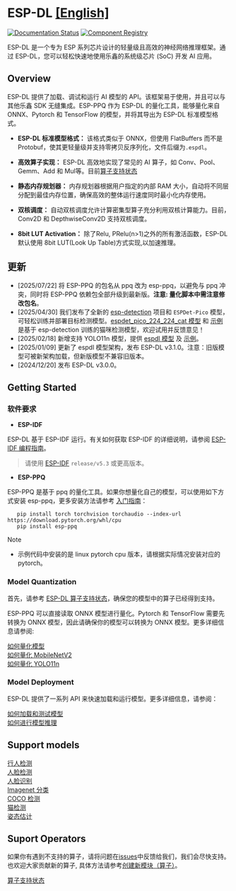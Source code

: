 # ESP-DL [[English]](./README.md)

[![Documentation Status](./docs/_static/doc_latest.svg)](https://docs.espressif.com/projects/esp-dl/zh_CN/latest/index.html)    [![Component Registry](https://components.espressif.com/components/espressif/esp-dl/badge.svg)](https://components.espressif.com/components/espressif/esp-dl)

ESP-DL 是一个专为 ESP 系列芯片设计的轻量级且高效的神经网络推理框架。通过 ESP-DL，您可以轻松快速地使用乐鑫的系统级芯片 (SoC) 开发 AI 应用。

## Overview

ESP-DL 提供了加载、调试和运行 AI 模型的 API。该框架易于使用，并且可以与其他乐鑫 SDK 无缝集成。ESP-PPQ 作为 ESP-DL 的量化工具，能够量化来自 ONNX、Pytorch 和 TensorFlow 的模型，并将其导出为 ESP-DL 标准模型格式。

- **ESP-DL 标准模型格式：** 该格式类似于 ONNX，但使用 FlatBuffers 而不是 Protobuf，使其更轻量级并支持零拷贝反序列化，文件后缀为`.espdl`。

- **高效算子实现：** ESP-DL 高效地实现了常见的 AI 算子，如 Conv、Pool、Gemm、Add 和 Mul等。目前[算子支持状态](./operator_support_state.md)

- **静态内存规划器：** 内存规划器根据用户指定的内部 RAM 大小，自动将不同层分配到最佳内存位置，确保高效的整体运行速度同时最小化内存使用。

- **双核调度：** 自动双核调度允许计算密集型算子充分利用双核计算能力。目前，Conv2D 和 DepthwiseConv2D 支持双核调度。

- **8bit LUT Activation：** 除了Relu, PRelu(n>1)之外的所有激活函数，ESP-DL 默认使用 8bit LUT(Look Up Table)方式实现,以加速推理。


## 更新 

- [2025/07/22] 将 ESP-PPQ 的包名从 ppq 改为 esp-ppq，以避免与 ppq 冲突，同时将 ESP-PPQ 依赖包全部升级到最新版。**注意: 量化脚本中需注意修改包名**。
- [2025/04/30] 我们发布了全新的 [esp-detection](https://github.com/espressif/esp-detection) 项目和 `ESPDet-Pico` 模型，可轻松训练并部署目标检测模型。[espdet_pico_224_224_cat 模型](./models/cat_detect/) 和 [示例](./examples/cat_detect/) 是基于 esp-detection 训练的猫咪检测模型，欢迎试用并反馈意见！    
- [2025/02/18] 新增支持 YOLO11n 模型，提供 [espdl 模型](https://github.com/espressif/esp-dl/tree/master/models/coco_detect) 及 [示例](https://github.com/espressif/esp-dl/tree/master/examples/yolo11_detect)。    
- [2025/01/09] 更新了 espdl 模型架构，发布 ESP-DL v3.1.0。注意：旧版模型可被新架构加载，但新版模型不兼容旧版本。   
- [2024/12/20] 发布 ESP-DL v3.0.0。   


## Getting Started

### 软件要求

- **ESP-IDF**  

ESP-DL 基于 ESP-IDF 运行。有关如何获取 ESP-IDF 的详细说明，请参阅 [ESP-IDF 编程指南](https://idf.espressif.com)。

> 请使用 [ESP-IDF](https://github.com/espressif/esp-idf) `release/v5.3` 或更高版本。

- **ESP-PPQ**

ESP-PPQ 是基于 ppq 的量化工具。如果你想量化自己的模型，可以使用如下方式安装 esp-ppq，更多安装方法请参考 [入门指南](https://docs.espressif.com/projects/esp-dl/zh_CN/latest/getting_started/readme.html#)：

```
   pip install torch torchvision torchaudio --index-url https://download.pytorch.org/whl/cpu
   pip install esp-ppq
```

> [!NOTE]
> - 示例代码中安装的是 linux pytorch cpu 版本，请根据实际情况安装对应的 pytorch。

### Model Quantization

首先，请参考 [ESP-DL 算子支持状态](./operator_support_state.md)，确保您的模型中的算子已经得到支持。

ESP-PPQ 可以直接读取 ONNX 模型进行量化。Pytorch 和 TensorFlow 需要先转换为 ONNX 模型，因此请确保你的模型可以转换为 ONNX 模型。更多详细信息请参阅:  

[如何量化模型](https://docs.espressif.com/projects/esp-dl/zh_CN/latest/tutorials/how_to_quantize_model.html)  
[如何量化 MobileNetV2](https://docs.espressif.com/projects/esp-dl/zh_CN/latest/tutorials/how_to_deploy_mobilenetv2.html#how-to-quantize-mobilenetv2)   
[如何量化 YOLO11n](https://docs.espressif.com/projects/esp-dl/zh_CN/latest/tutorials/how_to_deploy_yolo11n.html#how-to-quantize-yolo11n)  


### Model Deployment
ESP-DL 提供了一系列 API 来快速加载和运行模型。更多详细信息，请参阅：

[如何加载和测试模型](https://docs.espressif.com/projects/esp-dl/zh_CN/latest/tutorials/how_to_load_test_profile_model.html)  
[如何进行模型推理](https://docs.espressif.com/projects/esp-dl/zh_CN/latest/tutorials/how_to_run_model.html)  


## Support models

[行人检测](./models/pedestrian_detect/)     
[人脸检测](./models/human_face_detect/)     
[人脸识别](./models/human_face_recognition/)     
[Imagenet 分类](./models/imagenet_cls/)    
[COCO 检测](./models/coco_detect/)    
[猫检测](./models/cat_detect/)  
[姿态估计](./models/coco_pose/)

## Suport Operators

如果你有遇到不支持的算子，请将问题在[issues](https://github.com/espressif/esp-dl/issues)中反馈给我们，我们会尽快支持。  
也欢迎大家贡献新的算子, 具体方法请参考[创建新模块（算子）](https://docs.espressif.com/projects/esp-dl/zh_CN/latest/tutorials/how_to_add_a_new_module%28operator%29.html)。

[算子支持状态](./operator_support_state.md)